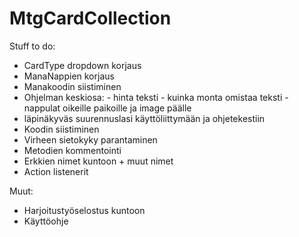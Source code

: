 # MtgCardCollection

Stuff to do:

- CardType dropdown korjaus
- ManaNappien korjaus
- Manakoodin siistiminen
- Ohjelman keskiosa:
       - hinta teksti 
      - kuinka monta omistaa teksti
      -nappulat oikeille paikoille ja image päälle
 - läpinäkyväs suurennuslasi käyttöliittymään ja ohjetekestiin
 - Koodin siistiminen
 - Virheen sietokyky parantaminen
 - Metodien kommentointi
 - Erkkien nimet kuntoon + muut nimet
 - Action listenerit
 
 Muut:

- Harjoitustyöselostus kuntoon
- Käyttöohje
